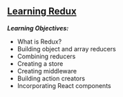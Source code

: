 ## [Learning Redux](https://www.linkedin.com/learning/learning-redux)
   
  
**_Learning Objectives:_**
* What is Redux?
* Building object and array reducers
* Combining reducers
* Creating a store
* Creating middleware
* Building action creators
* Incorporating React components